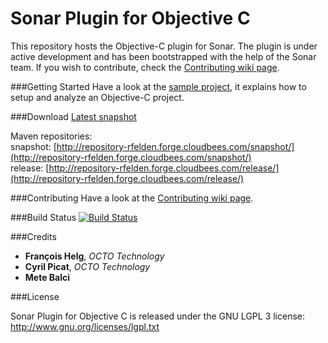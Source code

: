 Sonar Plugin for Objective C
============================
This repository hosts the Objective-C plugin for Sonar. The plugin is under active development and has been bootstrapped with the help of the Sonar team. If you wish to contribute, check the [Contributing wiki page](https://github.com/octo-technology/sonar-objective-c/wiki/Contributing).

###Getting Started
Have a look at the [sample project](https://github.com/octo-technology/sample-sonar-objective-c), it explains how to setup and analyze an Objective-C project.

###Download
[Latest snapshot](https://rfelden.ci.cloudbees.com/job/sonar-objective-c/lastSuccessfulBuild/artifact/target/)  

Maven repositories:  
snapshot: [http://repository-rfelden.forge.cloudbees.com/snapshot/](http://repository-rfelden.forge.cloudbees.com/snapshot/)  
release: [http://repository-rfelden.forge.cloudbees.com/release/](http://repository-rfelden.forge.cloudbees.com/release/)

###Contributing
Have a look at the [Contributing wiki page](https://github.com/octo-technology/sonar-objective-c/wiki/Contributing).

###Build Status
[![Build Status](https://rfelden.ci.cloudbees.com/job/sonar-objective-c/badge/icon)](https://rfelden.ci.cloudbees.com/job/sonar-objective-c/)

###Credits
* **François Helg**, *OCTO Technology*
* **Cyril Picat**, *OCTO Technology*
* **Mete Balci**

###License

Sonar Plugin for Objective C is released under the GNU LGPL 3 license:  
http://www.gnu.org/licenses/lgpl.txt